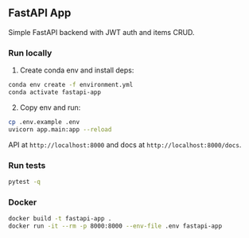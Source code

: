 ## FastAPI App

Simple FastAPI backend with JWT auth and items CRUD.

### Run locally

1. Create conda env and install deps:

```bash
conda env create -f environment.yml
conda activate fastapi-app
```

2. Copy env and run:

```bash
cp .env.example .env
uvicorn app.main:app --reload
```

API at `http://localhost:8000` and docs at `http://localhost:8000/docs`.

### Run tests

```bash
pytest -q
```

### Docker

```bash
docker build -t fastapi-app .
docker run -it --rm -p 8000:8000 --env-file .env fastapi-app
```


